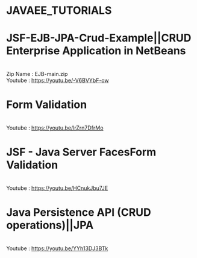 # JAVAEE_TUTORIALS

# JSF-EJB-JPA-Crud-Example||CRUD Enterprise Application in NetBeans
<br>Zip Name : EJB-main.zip
<br>Youtube : https://youtu.be/-V6BVYbF-ow

# Form Validation
<br>Youtube : https://youtu.be/lrZrn7DfrMo

# JSF - Java Server FacesForm Validation
<br>Youtube : https://youtu.be/HCnukJbu7JE

# Java Persistence API (CRUD operations)||JPA
<br>Youtube : https://youtu.be/YYh13DJ3BTk
